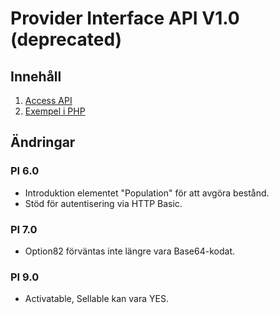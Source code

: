 # Provider Interface API V1.0 (deprecated)

## Innehåll

1. [Access API](access_api.md)
2. [Exempel i PHP](access_api_php_example.md)


## Ändringar

### PI 6.0
* Introduktion elementet "Population" för att avgöra bestånd.
* Stöd för autentisering via HTTP Basic.

### PI 7.0
* Option82 förväntas inte längre vara Base64-kodat.

### PI 9.0
* Activatable, Sellable kan vara YES.

[rfc2617]: http://www.ietf.org/rfc/rfc2617.txt "HTTP Authentication: Basic and Digest Access Authentication"
[rfc2616-sec14]: http://www.w3.org/Protocols/rfc2616/rfc2616-sec14.html "HTTP/1.1 RFC-2616 Section 14, Header Field Definitions"
